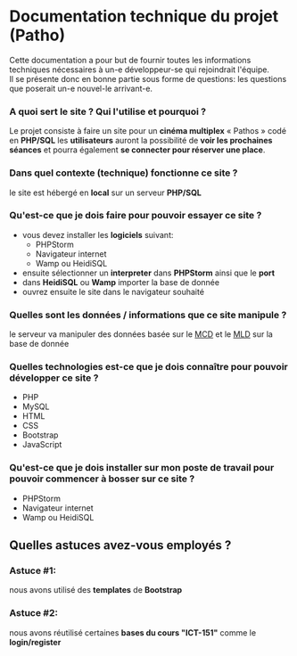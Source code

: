 # Documentation technique du projet (Patho)

Cette documentation a pour but de fournir toutes les informations techniques nécessaires à un-e développeur-se qui rejoindrait l'équipe.  
Il se présente donc en bonne partie sous forme de questions: les questions que poserait un-e nouvel-le arrivant-e.

### A quoi sert le site ? Qui l'utilise et pourquoi ?

Le projet consiste à faire un site pour un **cinéma multiplex** « Pathos » codé en **PHP/SQL** les **utilisateurs** auront la possibilité de **voir les prochaines séances** et pourra également **se connecter pour réserver une place**.

### Dans quel contexte (technique) fonctionne ce site ?

le site est hébergé en **local** sur un serveur **PHP/SQL** 

### Qu'est-ce que je dois faire pour pouvoir essayer ce site ?

- vous devez installer les **logiciels** suivant:
  - PHPStorm
  - Navigateur internet
  - Wamp ou HeidiSQL
- ensuite sélectionner un **interpreter** dans **PHPStorm** ainsi que le **port**
- dans **HeidiSQL** ou **Wamp** importer la base de donnée
- ouvrez ensuite le site dans le navigateur souhaité

### Quelles sont les données / informations que ce site manipule ?

le serveur va manipuler des données basée sur le [MCD](https://github.com/TCamoes15/PROJWEB-BDD/blob/main/Documentation/MCD.png) et le [MLD](https://github.com/TCamoes15/PROJWEB-BDD/blob/main/Documentation/MLD%20Patho.mwb) sur la base de donnée 

### Quelles technologies est-ce que je dois connaître pour pouvoir développer ce site ? 

- PHP
- MySQL
- HTML
- CSS
- Bootstrap
- JavaScript

### Qu'est-ce que je dois installer sur mon poste de travail pour pouvoir commencer à bosser sur ce site ?

- PHPStorm
- Navigateur internet
- Wamp ou HeidiSQL

## Quelles astuces avez-vous employés ?

### Astuce #1:

nous avons utilisé des **templates** de **Bootstrap**

### Astuce #2:

nous avons réutilisé certaines **bases du cours "ICT-151"** comme le **login/register**
